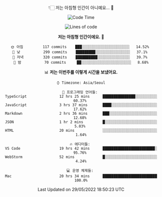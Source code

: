 <div align='center'>
 
👇🏻 저는 아침형 인간이 아니예요... 🙊
 
<!--START_SECTION:waka-->
![Code Time](http://img.shields.io/badge/Code%20Time-1%2C506%20hrs%2017%20mins-blue)

![Lines of code](https://img.shields.io/badge/%EC%A0%80%EB%8A%94%20%EC%97%AC%ED%83%9C%EA%B9%8C%EC%A7%80%20-216%20Thousand%20%EC%A4%84%EC%9D%98%20%EC%BD%94%EB%93%9C%EB%A5%BC%20%EC%9E%91%EC%84%B1%ED%96%88%EC%96%B4%EC%9A%94.-blue)

**저는 아침형 인간이에요. 🐤** 

```text
🌞 아침         117 commits    ███░░░░░░░░░░░░░░░░░░░░░░   14.52% 
🌆 낮　         299 commits    █████████░░░░░░░░░░░░░░░░   37.1% 
🌃 저녁         320 commits    ██████████░░░░░░░░░░░░░░░   39.7% 
🌙 밤　         70 commits     ██░░░░░░░░░░░░░░░░░░░░░░░   8.68%

```


📊 **저는 이번주를 이렇게 시간을 보냈어요.** 

```text
⌚︎ Timezone: Asia/Seoul

💬 프로그래밍 언어들: 
TypeScript               12 hrs 25 mins      ███████████████░░░░░░░░░░   60.37% 
JavaScript               3 hrs 37 mins       ████░░░░░░░░░░░░░░░░░░░░░   17.62% 
Markdown                 2 hrs 36 mins       ███░░░░░░░░░░░░░░░░░░░░░░   12.68% 
JSON                     1 hr 2 mins         █░░░░░░░░░░░░░░░░░░░░░░░░   5.03% 
HTML                     20 mins             ░░░░░░░░░░░░░░░░░░░░░░░░░   1.64%

🔥 에디터들: 
VS Code                  19 hrs 42 mins      ████████████████████████░   95.76% 
WebStorm                 52 mins             █░░░░░░░░░░░░░░░░░░░░░░░░   4.24%

💻 운영 체제들: 
Mac                      20 hrs 34 mins      █████████████████████████   100.0%

```


 Last Updated on 29/05/2022 18:50:23 UTC
<!--END_SECTION:waka-->
 </div>
<!---
Emewjin/Emewjin is a ✨ special ✨ repository because its `README.md` (this file) appears on your GitHub profile.
You can click the Preview link to take a look at your changes.
--->
